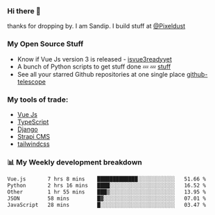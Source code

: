 ### Hi there 👋

thanks for dropping by.
I am Sandip. I build stuff at [@Pixeldust](github.com/pixeldust-in/)

###  **My Open Source Stuff**

 - Know if Vue Js version 3 is released -  [isvue3readyyet](https://github.com/sandiprb/isvue3readyyet)
 - A bunch of Python scripts to get stuff done 💤 💤 [stuff](https://github.com/sandiprb/stuff)
 - See all your starred Github repositories at one single place [github-telescope](https://github.com/sandiprb/github-telescope)



###  **My tools of trade:**
 - [Vue Js](https://github.com/vuejs/vue/)
 - [TypeScript](https://github.com/microsoft/TypeScript)
 - [Django](github.com/django/django)
 - [Strapi CMS](github.com/strapi/strapi)
 - [tailwindcss](https://github.com/tailwindlabs/tailwindcss)


###  📊 **My Weekly development breakdown**
<!--START_SECTION:waka-->

```txt
Vue.js       7 hrs 8 mins    █████████████░░░░░░░░░░░░   51.66 %
Python       2 hrs 16 mins   ████░░░░░░░░░░░░░░░░░░░░░   16.52 %
Other        1 hr 55 mins    ███▒░░░░░░░░░░░░░░░░░░░░░   13.95 %
JSON         58 mins         █▓░░░░░░░░░░░░░░░░░░░░░░░   07.01 %
JavaScript   28 mins         █░░░░░░░░░░░░░░░░░░░░░░░░   03.47 %
```

<!--END_SECTION:waka-->
